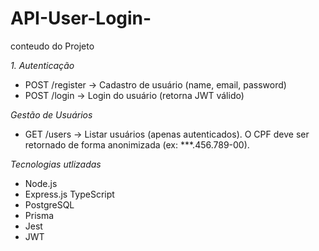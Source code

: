 # API-User-Login-

conteudo do Projeto 

*1. Autenticação*
- POST /register → Cadastro de usuário (name, email, password)
- POST /login → Login do usuário (retorna JWT válido)

*Gestão de Usuários*
- GET /users → Listar usuários (apenas autenticados). O CPF deve ser retornado de forma anonimizada (ex: ***.456.789-00).

*Tecnologias utlizadas* 
- Node.js
- Express.js
  TypeScript
- PostgreSQL
- Prisma
- Jest
- JWT

